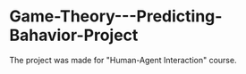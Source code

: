 # Game-Theory---Predicting-Bahavior-Project
The project was made for "Human-Agent Interaction" course.
